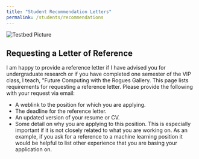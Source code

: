 ```yaml
---
title: "Student Recommendation Letters"
permalink: /students/recommendations
---
```


![Testbed Picture](../../static/img/portfolio/1.jpg)

## Requesting a Letter of Reference
I am happy to provide a reference letter if I have advised you for undergraduate research or if you have completed one semester of the VIP class, I teach, "Future Computing with the Rogues Gallery. This page lists requirements for requesting a reference letter. Please provide the following with your request via email:

* A weblink to the position for which you are applying.
* The deadline for the reference letter.
* An updated version of your resume or CV.
* Some detail on why you are applying to this position. This is especially important if it is not closely related to what you are working on. As an example, if you ask for a reference to a machine learning position it would be helpful to list other experience that you are basing your application on.  
